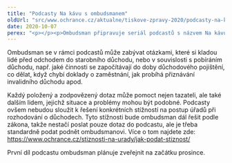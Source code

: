 ```yaml
---
title: "Podcasty Na kávu s ombudsmanem"
oldUrl: "src/www.ochrance.cz/aktualne/tiskove-zpravy-2020/podcasty-na-kavu-s-ombudsmanem"
date: 2020-10-07
perex: "<p></p><p>Ombudsman připravuje seriál podcastů s názvem Na kávu s ombudsmanem, v nichž bude zodpovídat dotazy lidí a vysvětlovat problémy v oblastech, kterými se zabývá. Úvodní díly budou věnovány důchodům – starobním, invalidním i pozůstalostním. Lidé mohou dotazy nebo problémy z oblasti důchodů, které je zajímají, zasílat do konce října na e-mailovou adresu <a href=\"mailto:podcasty@ochrance.cz\">podcasty@ochrance.cz</a>.</p>"
---
```


<!-- imported from the old website -->

<p>Ombudsman se v rámci podcastů může zabývat otázkami, které si kladou lidé před odchodem do starobního důchodu, nebo v souvislosti s pobíráním důchodu, např. jaké činnosti se započítávají do doby důchodového pojištění, co dělat, když chybí doklady o zaměstnání, jak probíhá přiznávání invalidního důchodu apod. </p> <p>Každý položený a zodpovězený dotaz může pomoct nejen tazateli, ale také dalším lidem, jejichž situace a problémy mohou být podobné. Podcasty ovšem nebudou sloužit k řešení konkrétních stížností na postup úřadů při rozhodování o důchodech. Tyto stížnosti bude ombudsman dál řešit podle zákona, takže nestačí poslat pouze dotaz do podcastu, ale je třeba standardně podat podnět ombudsmanovi. Více o tom najdete zde: <a href="https://www.ochrance.cz/stiznosti-na-urady/jak-podat-stiznost/">https://www.ochrance.cz/stiznosti-na-urady/jak-podat-stiznost/</a></p> <p>První díl podcastu ombudsman plánuje zveřejnit na začátku prosince.</p>

